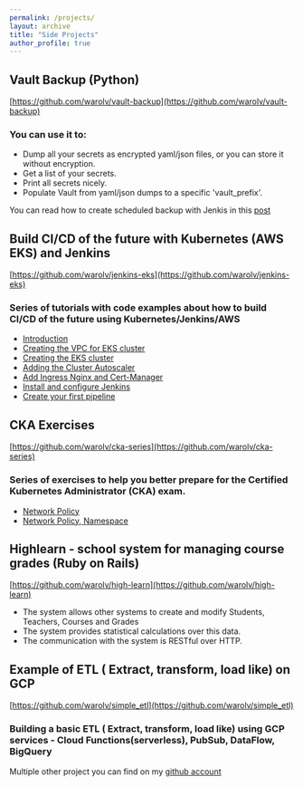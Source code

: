 ```yaml
---
permalink: /projects/
layout: archive
title: "Side Projects"
author_profile: true
---
```


## Vault Backup (Python)
[https://github.com/warolv/vault-backup](https://github.com/warolv/vault-backup)

### You can use it to:
* Dump all your secrets as encrypted yaml/json files, or you can store it without encryption.
* Get a list of your secrets.
* Print all secrets nicely.
* Populate Vault from yaml/json dumps to a specific 'vault_prefix'.

You can read how to create scheduled backup with Jenkis in this [post](https://igorzhivilo.com/vault/scheduled-backup-vault-secrets/)

## Build CI/CD of the future with Kubernetes (AWS EKS) and Jenkins
[https://github.com/warolv/jenkins-eks](https://github.com/warolv/jenkins-eks)

### Series of tutorials with code examples about how to build CI/CD of the future using Kubernetes/Jenkins/AWS

* [Introduction](https://igorzhivilo.com/jenkins/ci-cd-future-k8s-jenkins/)
* [Creating the VPC for EKS cluster](https://igorzhivilo.com/jenkins/ci-cd-future-k8s-jenkins-vpc/)
* [Creating the EKS cluster](https://igorzhivilo.com/jenkins/ci-cd-future-k8s-jenkins-eks/)
* [Adding the Cluster Autoscaler](https://igorzhivilo.com/jenkins/ci-cd-future-k8s-jenkins-ca)
* [Add Ingress Nginx and Cert-Manager](https://igorzhivilo.com/jenkins/ci-cd-future-k8s-jenkins-ingress-cm)
* [Install and configure Jenkins](https://igorzhivilo.com/jenkins/ci-cd-future-k8s-jenkins-install)
* [Create your first pipeline](https://igorzhivilo.com/jenkins/ci-cd-future-k8s-jenkins-pipeline)

## CKA Exercises
[https://github.com/warolv/cka-series](https://github.com/warolv/cka-series)

###  Series of exercises to help you better prepare for the Certified Kubernetes Administrator (CKA) exam.

* [Network Policy](https://igorzhivilo.com/cka/cka-series-network-policy/)
* [Network Policy, Namespace](https://igorzhivilo.com/cka/cka-series-network-policy-ns/)

## Highlearn - school system for managing course grades (Ruby on Rails)
[https://github.com/warolv/high-learn](https://github.com/warolv/high-learn)

* The system allows other systems to create and modify Students, Teachers, Courses and Grades
* The system provides statistical calculations over this data.
* The communication with the system is RESTful over HTTP.

## Example of ETL ( Extract, transform, load like) on GCP

[https://github.com/warolv/simple_etl](https://github.com/warolv/simple_etl)

### Building a basic ETL ( Extract, transform, load like) using GCP services - Cloud Functions(serverless), PubSub, DataFlow, BigQuery


Multiple other project you can find on my [github account](https://github.com/warolv)

